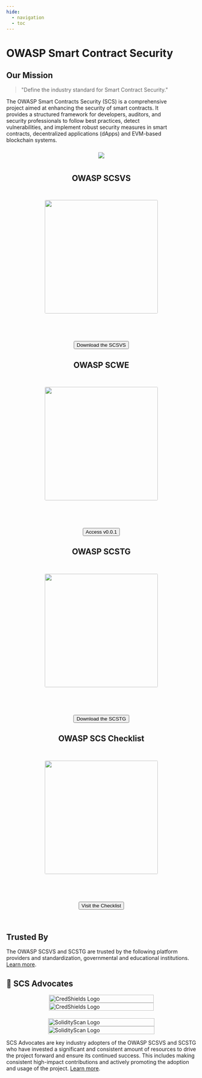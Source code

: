 ```yaml
---
hide:
  - navigation
  - toc
---
```


# OWASP Smart Contract Security

## Our Mission

<div class="scs-flex-container">

<div>
<blockquote>"Define the industry standard for Smart Contract Security."</blockquote>

<p style="padding-right: 4em;">The OWASP Smart Contracts Security (SCS) is a comprehensive project aimed at enhancing the security of smart contracts. It provides a structured framework for developers, auditors, and security professionals to follow best practices, detect vulnerabilities, and implement robust security measures in smart contracts, decentralized applications (dApps) and EVM-based blockchain systems.</p>
</div>

<center>
<img style="padding: 10px; max-width: 250px" src="assets/logo.svg" />
</center>

</div>

<div class="scs-flex-container" style="margin-top: 2em;">

<center>

<h2>OWASP SCSVS</h2>

<a href="../SCSVS"><img style="border-radius: 3px; margin: 2em;" width="300px" class="grow" src="assets/scsvs_cover.png"></a>

<br>

<button class="scs-button" onclick="window.location.href='https://github.com/OWASP/www-project-smart-contract-security-verification-standard/releases/download/v0.0.1/OWASP_Smart_Contract_Security_Verification_Standard-0.0.1_en.pdf';"> Download the SCSVS</button>

</center>

<center>

<h2>OWASP SCWE</h2>

<a href="../SCWE"><img style="border-radius: 3px; margin: 2em;" width="300px" class="grow" src="assets/scwe_cover.png"></a>

<br>

<button class="scs-button" onclick="window.location.href='../SCWE';"> Access v0.0.1</button>

</center>

<center>

<h2>OWASP SCSTG</h2>

<a href="../SCSTG"><img style="border-radius: 3px; margin: 2em;" width="300px" class="grow"  src="assets/scstg_cover.png" /></a>

<br>

<button class="scs-button" onclick="window.location.href='https://github.com/OWASP/www-project-smart-contract-security-testing-guide/releases/download/v0.0.1/OWASP_Smart_Contract_Security_Testing_Guide_v0.0.1.pdf';"> Download the SCSTG</button>
</center>

<center>

<h2>OWASP SCS Checklist</h2>

<a href="../checklists"><img style="border-radius: 3px; margin: 2em;" width="300px" class="grow"  src="assets/scs_checklist.png" /></a>

<br>

<button class="scs-button" onclick="window.location.href='https://docs.google.com/spreadsheets/d/14l4clyXG0nwSu1KI81nWEGkhtV7vuddb4cRJWwEg3Mo/edit?usp=sharing';"> Visit the Checklist</button>

</center>

</div>

<br>

## Trusted By

The OWASP SCSVS and SCSTG are trusted by the following platform providers and standardization, governmental and educational institutions. [Learn more](SCSTG/0x02b-SCSVS-SCSTG-Adoption.md).


## 🥇 SCS Advocates


<div style="display: flex; flex-wrap: wrap; align-items: center; justify-content: center; gap: 20px;">
    <a href="https://credshields.com" target="_blank" style="text-decoration: none;">
        <img 
            src="assets/Images/Other/credshields-logo-b.png#gh-light-mode-only" 
            alt="CredShields Logo" 
            style="width: 100%; max-width: 350px;"
        >
        <img 
            src="assets/Images/Other/credshields-logo-w.png#gh-dark-mode-only" 
            alt="CredShields Logo" 
            style="width: 100%; max-width: 350px;"
        >
    </a>
    <a href="https://solidityscan.com" target="_blank" style="text-decoration: none;">
        <img 
            src="assets/Images/Other/solidityscan-logo-b.png#gh-light-mode-only" 
            alt="SolidityScan Logo" 
            style="width: 100%; max-width: 350px;"
        >
        <img 
            src="assets/Images/Other/solidityscan-logo-w.png#gh-dark-mode-only" 
            alt="SolidityScan Logo" 
            style="width: 100%; max-width: 350px;"
        >
    </a>
</div>



SCS Advocates are key industry adopters of the OWASP SCSVS and SCSTG who have invested a significant and consistent amount of resources to drive the project forward and ensure its continued success. This includes making consistent high-impact contributions and actively promoting the adoption and usage of the project. [Learn more](SCSTG/0x02c-Acknowledgements.md).

<br>
